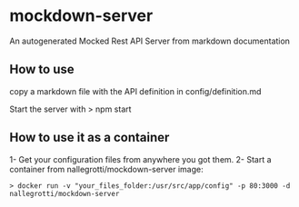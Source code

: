 # mockdown-server
An autogenerated Mocked Rest API Server from markdown documentation 


## How to use

copy a markdown file with the API definition in config/definition.md

Start the server with
	> npm start
	
## How to use it as a container

1- Get your configuration files from anywhere you got them.
2- Start a container from nallegrotti/mockdown-server image:
	
	> docker run -v "your_files_folder:/usr/src/app/config" -p 80:3000 -d nallegrotti/mockdown-server